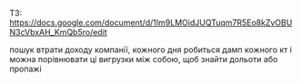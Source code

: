ТЗ:
https://docs.google.com/document/d/1Im9LMOidJUQTuqm7R5Eo8kZvOBUN3cVbxAH_KmQb5ro/edit

пошук втрати доходу компанії, кожного дня робиться дамп кожного кт і можна порівнювати ці вигрузки між собою, щоб знайти дольоти або пропажі
